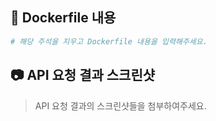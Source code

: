 ## 🐋 Dockerfile 내용
```dockerfile
# 해당 주석을 지우고 Dockerfile 내용을 입력해주세요.
```

## 📷 API 요청 결과 스크린샷
> API 요청 결과의 스크린샷들을 첨부하여주세요.